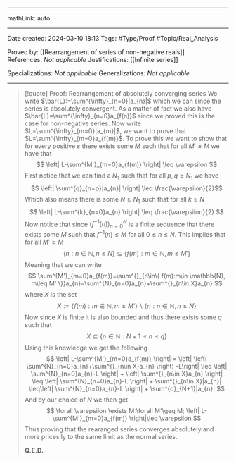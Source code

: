 
---

mathLink: auto

---
Date created: 2024-03-10 18:13
Tags: #Type/Proof  #Topic/Real_Analysis 

Proved by: [[Rearrangement of series of non-negative reals]]
References: _Not applicable_
Justifications: [[Infinite series]]

Specializations: _Not applicable_
Generalizations: _Not applicable_

---  

> [!quote] Proof: Rearrangement of absolutely converging series
> We write $\bar{L}:=\sum^{\infty}_{n=0}|a_{n}|$ which we can since the series is absolutely convergent. As a matter of fact we also have $\bar{L}=\sum^{\infty}_{n=0}a_{f(n)}$ since we proved this is the case for non-negative series. Now write $L=\sum^{\infty}_{m=0}|a_{m}|$, we want to prove that $L=\sum^{\infty}_{m=0}a_{f(m)}$. To prove this we want to show that for every positive $\varepsilon$ there exists some $M$ such that for all $M'\geq M$ we have that $$ \left| L-\sum^{M'}_{m=0}a_{f(m)} \right| \leq \varepsilon $$ First notice that we can find a $N_{1}$ such that for all $p,q\geq N_{1}$ we have $$ \left| \sum^{q}_{n=p}|a_{n}| \right|  \leq \frac{\varepsilon}{2}$$ Which also means there is some $N\geq N_{1}$ such that for all $k\geq N$ $$ \left| L-\sum^{k}_{n=0}a_{n} \right| \leq \frac{\varepsilon}{2} $$ Now notice that since $(f^{-1}(n))^N_{n=0}$ is a finite sequence that there exists some $M$ such that $f^{-1}(n)\leq M$ for all $0\leq n\leq N$. This implies that for all $M'\geq M$ $$ \left\{ n: n\in \mathbb{N}, n\leq N \right\} \subseteq  \left\{  f(m):m\in \mathbb{N}, m\leq M'\right\}  $$ Meaning that we can write $$ \sum^{M'}_{m=0}a_{f(m)}=\sum^{}_{n\in\{ f(m):m\in \mathbb{N}, m\leq M' \}}a_{n}=\sum^{N}_{n=0}a_{n}+\sum^{}_{n\in X}a_{n} $$ where $X$ is the set $$ X:= \left\{  f(m):m\in \mathbb{N}, m\leq M'\right\}\backslash \left\{ n:n\in \mathbb{N}, n\leq N \right\} $$ Now since $X$ is finite it is also bounded and thus there exists some $q$ such that $$ X \subseteq \left\{ n\in \mathbb{N}: N+1\leq n\leq q \right\}  $$ Using this knowledge we get the following $$ \left| L-\sum^{M'}_{m=0}a_{f(m)} \right| =  \left|  \left( \sum^{N}_{n=0}a_{n}+\sum^{}_{n\in X}a_{n} \right) -L\right| \leq \left| \sum^{N}_{n=0}a_{n}-L \right| + \left| \sum^{}_{n\in X}a_{n} \right| \leq \left| \sum^{N}_{n=0}a_{n}-L \right| + \sum^{}_{n\in X}|a_{n}| \leq\left| \sum^{N}_{n=0}a_{n}-L \right| + \sum^{q}_{N+1}|a_{n}| $$ And by our choice of $N$ we then get $$ \forall \varepsilon \exists M:\forall M'\geq M; \left| L-\sum^{M'}_{m=0}a_{f(m)} \right|\leq \varepsilon $$ Thus proving that the rearanged series converges absolutely and more pricesily to the same limit as the normal series.
> 
> **Q.E.D.**



